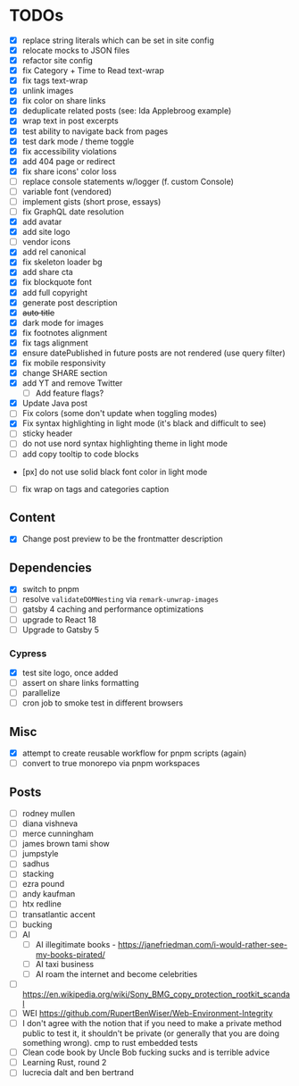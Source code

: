 # TODOs

- [x] replace string literals which can be set in site config
- [x] relocate mocks to JSON files
- [x] refactor site config
- [x] fix Category + Time to Read text-wrap
- [x] fix tags text-wrap
- [x] unlink images
- [x] fix color on share links
- [x] deduplicate related posts (see: Ida Applebroog example)
- [x] wrap text in post excerpts
- [x] test ability to navigate back from pages
- [x] test dark mode / theme toggle
- [x] fix accessibility violations
- [x] add 404 page or redirect
- [x] fix share icons' color loss
- [ ] replace console statements w/logger (f. custom Console)
- [ ] variable font (vendored)
- [ ] implement gists (short prose, essays)
- [ ] fix GraphQL date resolution
- [x] add avatar
- [x] add site logo
- [ ] vendor icons
- [x] add rel canonical
- [x] fix skeleton loader bg
- [x] add share cta
- [x] fix blockquote font
- [x] add full copyright
- [x] generate post description
- [x] ~~auto title~~
- [x] dark mode for images
- [x] fix footnotes alignment
- [x] fix tags alignment
- [x] ensure datePublished in future posts are not rendered (use query filter)
- [x] fix mobile responsivity
- [x] change SHARE section
- [x] add YT and remove Twitter
  - [ ] Add feature flags?
- [x] Update Java post
- [ ] Fix colors (some don't update when toggling modes)
- [x] Fix syntax highlighting in light mode (it's black and difficult to see)
- [ ] sticky header
- [ ] do not use nord syntax highlighting theme in light mode
- [ ] add copy tooltip to code blocks
- [px] do not use solid black font color in light mode
- [ ] fix wrap on tags and categories caption

## Content

- [x] Change post preview to be the frontmatter description

## Dependencies

- [x] switch to pnpm
- [ ] resolve `validateDOMNesting` via `remark-unwrap-images`
- [ ] gatsby 4 caching and performance optimizations
- [ ] upgrade to React 18
- [ ] Upgrade to Gatsby 5

### Cypress

- [x] test site logo, once added
- [ ] assert on share links formatting
- [ ] parallelize
- [ ] cron job to smoke test in different browsers

## Misc

- [x] attempt to create reusable workflow for pnpm scripts (again)
- [ ] convert to true monorepo via pnpm workspaces

## Posts

- [ ] rodney mullen
- [ ] diana vishneva
- [ ] merce cunningham
- [ ] james brown tami show
- [ ] jumpstyle
- [ ] sadhus
- [ ] stacking
- [ ] ezra pound
- [ ] andy kaufman
- [ ] htx redline
- [ ] transatlantic accent
- [ ] bucking
- [ ] AI
  - [ ] AI illegitimate books - https://janefriedman.com/i-would-rather-see-my-books-pirated/
  - [ ] AI taxi business
  - [ ] AI roam the internet and become celebrities
- [ ] https://en.wikipedia.org/wiki/Sony_BMG_copy_protection_rootkit_scandal
- [ ] WEI https://github.com/RupertBenWiser/Web-Environment-Integrity
- [ ] I don't agree with the notion that if you need to make a private method public to test it, it shouldn't be private (or generally that you are doing something wrong). cmp to rust embedded tests
- [ ] Clean code book by Uncle Bob fucking sucks and is terrible advice
- [ ] Learning Rust, round 2
- [ ] lucrecia dalt and ben bertrand
